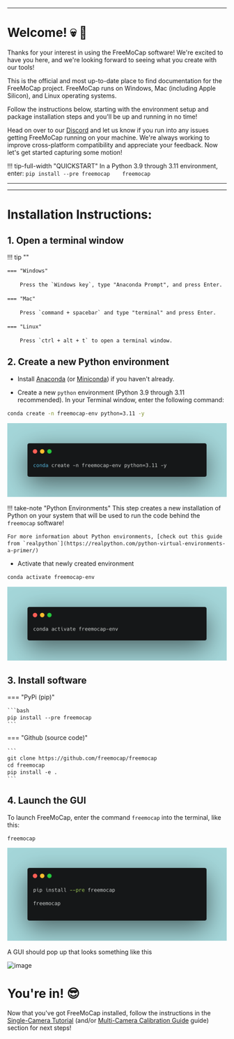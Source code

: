 ___
# Welcome! :skull: :wave:
Thanks for your interest in using the FreeMoCap software! We're excited to have you here, and we're looking forward to seeing what you create with our tools!

This is the official and most up-to-date place to find documentation for the FreeMoCap project. FreeMoCap runs on Windows, Mac (including Apple Silicon), and Linux operating systems.

Follow the instructions below, starting with the environment setup and package installation steps and you'll be up and running in no time! 

Head on over to our [Discord](https://discord.gg/j76UGWfEeA) and let us know if you run into any issues getting FreeMoCap running on your machine. We're always working to improve cross-platform compatibility and appreciate your feedback. Now let's get started capturing some motion!



!!! tip-full-width "QUICKSTART"
    In a Python 3.9 through 3.11 environment, enter: 
    ```
    pip install --pre freemocap   
    freemocap
    ```
___
___
# Installation Instructions:

## 1. Open a terminal window
!!! tip ""

    === "Windows"
    
        Press the `Windows key`, type "Anaconda Prompt", and press Enter.
    
    === "Mac"
    
        Press `command + spacebar` and type "terminal" and press Enter. 
    
    === "Linux"
    
        Press `ctrl + alt + t` to open a terminal window.
    
## 2. Create a new Python environment 
- Install [Anaconda](https://www.anaconda.com/download) (or [Miniconda](https://docs.conda.io/en/latest/miniconda.html)) if you haven't already.

- Create a new `python` environment (Python 3.9 through 3.11 recommended). In your Terminal window, enter the following command: 
```bash
conda create -n freemocap-env python=3.11 -y
```
![Alt text](../assets/images/carbon_conda_create_freemocap-env.png)

!!! take-note "Python Environments" 
    This step creates a new installation of Python on your system that will be used to run the code behind the `freemocap` software!

    For more information about Python environments, [check out this guide from `realpython`](https://realpython.com/python-virtual-environments-a-primer/)
    

- Activate that newly created environment
```bash
conda activate freemocap-env
```
![Alt text](../assets/images/carbon_conda_activate_freemocap-env.png)

## 3. Install software

=== "PyPi (pip)"

    ```bash
    pip install --pre freemocap
    ```

=== "Github (source code)" 

    ```
    git clone https://github.com/freemocap/freemocap
    cd freemocap
    pip install -e .    
    ```

## 4. Launch the GUI
To launch FreeMoCap, enter the command `freemocap` into the terminal, like this:
```
freemocap
```

![Alt text](../assets/images/carbon_pipinstall_freemocap.png)


A GUI should pop up that looks something like this

![image](https://user-images.githubusercontent.com/15314521/239695690-90ef7e7b-48f3-4f46-8d4a-5b5bcc3254b3.png)


# You're in! :sunglasses:

Now that you've got FreeMoCap installed, follow the instructions in the [Single-Camera Tutorial](getting_started/single_camera_recording/) (and/or [Multi-Camera Calibration Guide](getting_started/multi_camera_calibration/) guide) section for next steps!

